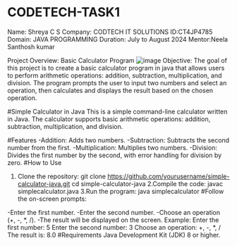 # CODETECH-TASK1
Name: Shreya C S
Company: CODTECH IT SOLUTIONS 
ID:CT4JP4785 Domain: JAVA PROGRAMMING
Duration: July to August 2024 
Mentor:Neela Santhosh kumar

Project Overview: Basic Calculator Program
![image](https://github.com/user-attachments/assets/5a5ebf33-e439-4e0f-8aae-f18440651bb3)
Objective: The goal of this project is to create a basic calculator program in java that allows users to perform arithmetic operations: addition, subtraction, multiplication, and division. The program prompts the user to input two numbers and select an operation, then calculates and displays the result based on the chosen operation.

#Simple Calculator in Java
This is a simple command-line calculator written in Java. The calculator supports basic arithmetic operations: addition, subtraction, multiplication, and division.

#Features
   -Addition: Adds two numbers.
   -Subtraction: Subtracts the second number from the first.
   -Multiplication: Multiplies two numbers.
   -Division: Divides the first number by the second, with error handling for division by zero.
#How to Use
  1. Clone the repository:
   git clone https://github.com/yourusername/simple-calculator-java.git
   cd simple-calculator-java
  2.Compile the code:
   javac simplecalculator.java
 3.Run the program:
   java simplecalculator
#Follow the on-screen prompts:

   -Enter the first number.
   -Enter the second number.
   -Choose an operation (+, -, *, /).
   -The result will be displayed on the screen.
       Example:
           Enter the first number: 5
           Enter the second number: 3
           Choose an operation: +, -, *, /
           The result is: 8.0
#Requirements
    Java Development Kit (JDK) 8 or higher.

   
